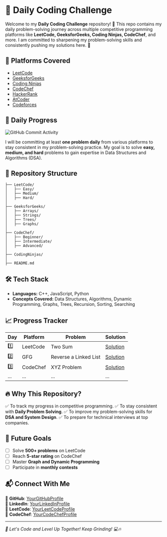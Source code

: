 # 🚀 Daily Coding Challenge

Welcome to my **Daily Coding Challenge** repository! 📌 This repo contains my daily problem-solving journey across multiple competitive programming platforms like **LeetCode, GeeksforGeeks, Coding Ninjas, CodeChef**, and more. I am committed to sharpening my problem-solving skills and consistently pushing my solutions here. 🚀

## 📌 Platforms Covered
- [LeetCode](https://leetcode.com/)
- [GeeksforGeeks](https://www.geeksforgeeks.org/)
- [Coding Ninjas](https://www.codingninjas.com/)
- [CodeChef](https://www.codechef.com/)
- [HackerRank](https://www.hackerrank.com/)
- [AtCoder](https://atcoder.jp/)
- [Codeforces](https://codeforces.com/)

## 📅 Daily Progress
![GitHub Commit Activity](https://img.shields.io/github/commit-activity/d/<your-github-username>/<your-repo-name>?style=for-the-badge&color=blue)

I will be committing at least **one problem daily** from various platforms to stay consistent in my problem-solving practice. My goal is to solve **easy, medium, and hard** problems to gain expertise in Data Structures and Algorithms (DSA).

## 📂 Repository Structure
```
├── LeetCode/
│   ├── Easy/
│   ├── Medium/
│   ├── Hard/
│
├── GeeksforGeeks/
│   ├── Arrays/
│   ├── Strings/
│   ├── Trees/
│   ├── Graphs/
│
├── CodeChef/
│   ├── Beginner/
│   ├── Intermediate/
│   ├── Advanced/
│
├── CodingNinjas/
│
├── README.md
```

## 🛠️ Tech Stack
- **Languages:** C++, JavaScript, Python
- **Concepts Covered:** Data Structures, Algorithms, Dynamic Programming, Graphs, Trees, Recursion, Sorting, Searching

## 📈 Progress Tracker
| Day  | Platform | Problem | Solution |
|------|----------|----------|----------|
| 1️⃣  | LeetCode | Two Sum | [Solution](LeetCode/Easy/two_sum.cpp) |
| 2️⃣  | GFG | Reverse a Linked List | [Solution](GeeksforGeeks/LinkedList/reverse_linked_list.cpp) |
| 3️⃣  | CodeChef | XYZ Problem | [Solution](CodeChef/Beginner/xyz_problem.cpp) |
| ...  | ...      | ...      | ...      |

## 🔥 Why This Repository?
✅ To track my progress in competitive programming.
✅ To stay consistent with **Daily Problem Solving**.
✅ To improve my problem-solving skills for **DSA and System Design**.
✅ To prepare for technical interviews at top companies.

## 🎯 Future Goals
- [ ] Solve **500+ problems** on LeetCode
- [ ] Reach **5-star rating** on CodeChef
- [ ] Master **Graph and Dynamic Programming**
- [ ] Participate in **monthly contests**

## 📬 Connect With Me
📌 **GitHub**: [YourGitHubProfile](https://github.com/your-github-username)  
📌 **LinkedIn**: [YourLinkedInProfile](https://linkedin.com/in/your-profile)  
📌 **LeetCode**: [YourLeetCodeProfile](https://leetcode.com/your-profile)  
📌 **CodeChef**: [YourCodeChefProfile](https://www.codechef.com/users/your-profile)  

---
_🚀 Let's Code and Level Up Together! Keep Grinding! 💻🔥_

